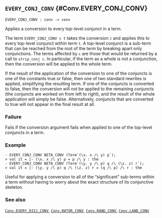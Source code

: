 ## `EVERY_CONJ_CONV` {#Conv.EVERY_CONJ_CONV}


```
EVERY_CONJ_CONV : conv -> conv
```



Applies a conversion to every top-level conjunct in a term.


The term `EVERY_CONJ_CONV c t` takes the conversion `c` and applies
this to every top-level conjunct within term `t`.  A top-level
conjunct is a sub-term that can be reached from the root of the term
by breaking apart only conjunctions.  The terms affected by `c` are
those that would be returned by a call to `strip_conj c`.  In
particular, if the term as a whole is not a conjunction, then the
conversion will be applied to the whole term.

If the result of the application of the conversion to one of the
conjuncts is one of the constants true or false, then one of two
standard rewrites is applied, simplifying the resulting term.  If one
of the conjuncts is converted to false, then the conversion will not be
applied to the remaining conjuncts (the conjuncts are worked on from
left to right), and the result of the whole application will simply be
false.  Alternatively, conjuncts that are converted to true will not
appear in the final result at all.



### Failure

Fails if the conversion argument fails when applied to one of the
top-level conjuncts in a term.

### Example

    
    - EVERY_CONJ_CONV BETA_CONV (Term`(\x. x /\ y) p`);
    > val it = |- (\x. x /\ y) p = p /\ y : thm
    - EVERY_CONJ_CONV BETA_CONV (Term`(\y. y /\ p) q /\ (\z. z) r`);
    > val it = |- (\y. y /\ p) q /\ (\z. z) r = (q /\ p) /\ r : thm
    




Useful for applying a conversion to all of the “significant”
sub-terms within a term without having to worry about the exact
structure of its conjunctive skeleton.

### See also

[`Conv.EVERY_DISJ_CONV`](#Conv.EVERY_DISJ_CONV), [`Conv.RATOR_CONV`](#Conv.RATOR_CONV), [`Conv.RAND_CONV`](#Conv.RAND_CONV), [`Conv.LAND_CONV`](#Conv.LAND_CONV)

